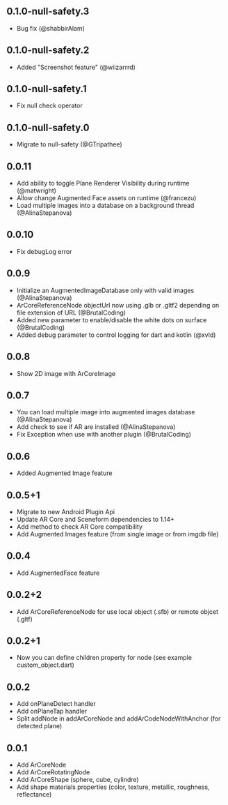 ## 0.1.0-null-safety.3

* Bug fix (@shabbirAlam)

## 0.1.0-null-safety.2

* Added "Screenshot feature" (@wiizarrrd)

## 0.1.0-null-safety.1

* Fix null check operator

## 0.1.0-null-safety.0

* Migrate to null-safety (@GTripathee)

## 0.0.11

* Add ability to toggle Plane Renderer Visibility during runtime (@matwright)
* Allow change Augmented Face assets on runtime (@francezu)
* Load multiple images into a database on a background thread (@AlinaStepanova)

## 0.0.10

* Fix debugLog error

## 0.0.9

* Initialize an AugmentedImageDatabase only with valid images (@AlinaStepanova)
* ArCoreReferenceNode objectUrl now using .glb or .gltf2 depending on file extension of URL (@BrutalCoding)
* Added new parameter to enable/disable the white dots on surface (@BrutalCoding)
* Added debug parameter to control logging for dart and kotlin (@xvld)

## 0.0.8

* Show 2D image with ArCoreImage

## 0.0.7

* You can load multiple image into augmented images database (@AlinaStepanova)
* Add check to see if AR are installed (@AlinaStepanova)
* Fix Exception when use with another plugin (@BrutalCoding)

## 0.0.6

* Added Augmented Image feature

## 0.0.5+1

* Migrate to new Android Plugin Api
* Update AR Core and Sceneform dependencies to 1.14+
* Add method to check AR Core compatibility
* Add Augmented Images feature (from single image or from imgdb file)

## 0.0.4

* Add AugmentedFace feature

## 0.0.2+2

* Add ArCoreReferenceNode for use local object (.sfb) or remote objcet (.gltf)

## 0.0.2+1

* Now you can define children property for node (see example custom_object.dart) 

## 0.0.2

* Add onPlaneDetect handler
* Add onPlaneTap handler
* Split addNode in addArCoreNode and addArCodeNodeWithAnchor (for detected plane)

## 0.0.1

* Add ArCoreNode
* Add ArCoreRotatingNode
* Add ArCoreShape (sphere, cube, cylindre)
* Add shape materials properties (color, texture, metallic, roughness, reflectance)